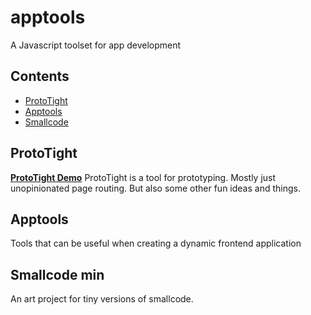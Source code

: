 # apptools
A Javascript toolset for app development

## Contents
- [ProtoTight](#user-content-prototight)
- [Apptools](#user-content-apptools)
- [Smallcode](#user-content-smallcode-min)


## ProtoTight
**[ProtoTight Demo](https://bronkula.github.io/apptools/proto/demo)**
ProtoTight is a tool for prototyping. Mostly just unopinionated page routing. But also some other fun ideas and things.

## Apptools
Tools that can be useful when creating a dynamic frontend application

## Smallcode min
An art project for tiny versions of smallcode.